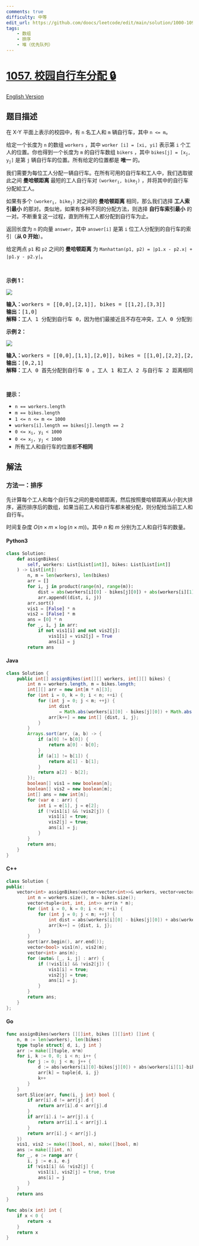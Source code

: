 ```yaml
---
comments: true
difficulty: 中等
edit_url: https://github.com/doocs/leetcode/edit/main/solution/1000-1099/1057.Campus%20Bikes/README.md
tags:
    - 数组
    - 排序
    - 堆（优先队列）
---
```


<!-- problem:start -->

# [1057. 校园自行车分配 🔒](https://leetcode.cn/problems/campus-bikes)

[English Version](/solution/1000-1099/1057.Campus%20Bikes/README_EN.md)

## 题目描述

<!-- description:start -->

<p>在 X-Y 平面上表示的校园中，有 <code>n</code> 名工人和 <code>m</code> 辆自行车，其中 <code>n &lt;= m</code>。</p>

<p>给定一个长度为 <code>n</code> 的数组&nbsp;<code>workers</code>&nbsp;，其中 <code>worker [i] = [xi, yi]</code>&nbsp;表示第 <code>i</code>&nbsp;个工人的位置。你也得到一个长度为 <code>m</code> 的自行车数组 <code>bikers</code> ，其中 <code>bikes[j] = [x<sub>j</sub>, y<sub>j</sub>]</code>&nbsp;是第 <code>j</code> 辆自行车的位置。所有给定的位置都是 <strong>唯一</strong> 的。</p>

<p>我们需要为每位工人分配一辆自行车。在所有可用的自行车和工人中，我们选取彼此之间 <strong>曼哈顿距离</strong> 最短的工人自行车对&nbsp;<code>(worker<sub>i</sub>, bike<sub>j</sub>)</code>&nbsp;，并将其中的自行车分配給工人。</p>

<p>如果有多个&nbsp;<code>(worker<sub>i</sub>, bike<sub>j</sub>)</code> 对之间的 <strong>曼哈顿距离</strong> 相同，那么我们选择 <strong>工人索引最小</strong> 的那对。类似地，如果有多种不同的分配方法，则选择 <strong>自行车索引最小</strong> 的一对。不断重复这一过程，直到所有工人都分配到自行车为止。</p>

<p>返回长度为 <code>n</code> 的向量 <code>answer</code>，其中 <code>answer[i]</code>&nbsp;是第 <code>i</code>&nbsp;位工人分配到的自行车的索引（<strong>从 0 开始</strong>）。</p>

<p>给定两点&nbsp;<code>p1</code>&nbsp;和&nbsp;<code>p2</code>&nbsp;之间的 <strong>曼哈顿距离</strong> 为&nbsp;<code>Manhattan(p1, p2) = |p1.x - p2.x| + |p1.y - p2.y|</code>。</p>

<p>&nbsp;</p>

<p><strong>示例 1：</strong></p>

<p><img src="https://fastly.jsdelivr.net/gh/doocs/leetcode@main/solution/1000-1099/1057.Campus%20Bikes/images/1261_example_1_v2.png" /></p>

<pre>
<strong>输入：</strong>workers = [[0,0],[2,1]], bikes = [[1,2],[3,3]]
<strong>输出：</strong>[1,0]
<strong>解释：</strong>工人 1 分配到自行车 0，因为他们最接近且不存在冲突，工人 0 分配到自行车 1 。所以输出是 [1,0]。
</pre>

<p><strong>示例 2：</strong></p>

<p><img src="https://fastly.jsdelivr.net/gh/doocs/leetcode@main/solution/1000-1099/1057.Campus%20Bikes/images/1261_example_2_v2.png" /></p>

<pre>
<strong>输入：</strong>workers = [[0,0],[1,1],[2,0]], bikes = [[1,0],[2,2],[2,1]]
<strong>输出：</strong>[0,2,1]
<strong>解释：</strong>工人 0 首先分配到自行车 0 。工人 1 和工人 2 与自行车 2 距离相同，因此工人 1 分配到自行车 2，工人 2 将分配到自行车 1 。因此输出为 [0,2,1]。
</pre>

<p>&nbsp;</p>

<p><strong>提示：</strong></p>

<ul>
	<li><code>n == workers.length</code></li>
	<li><code>m == bikes.length</code></li>
	<li><code>1 &lt;= n &lt;= m &lt;= 1000</code></li>
	<li><code>workers[i].length == bikes[j].length == 2</code></li>
	<li><code>0 &lt;= x<sub>i</sub>, y<sub>i</sub>&nbsp;&lt; 1000</code></li>
	<li><code>0 &lt;= x<sub>j</sub>, y<sub>j</sub>&nbsp;&lt; 1000</code></li>
	<li>所有工人和自行车的位置都<strong>不相同</strong></li>
</ul>

<!-- description:end -->

## 解法

<!-- solution:start -->

### 方法一：排序

先计算每个工人和每个自行车之间的曼哈顿距离，然后按照曼哈顿距离从小到大排序，遍历排序后的数组，如果当前工人和自行车都未被分配，则分配给当前工人和自行车。

时间复杂度 $O(n\times m\times \log (n\times m))$。其中 $n$ 和 $m$ 分别为工人和自行车的数量。

<!-- tabs:start -->

#### Python3

```python
class Solution:
    def assignBikes(
        self, workers: List[List[int]], bikes: List[List[int]]
    ) -> List[int]:
        n, m = len(workers), len(bikes)
        arr = []
        for i, j in product(range(n), range(m)):
            dist = abs(workers[i][0] - bikes[j][0]) + abs(workers[i][1] - bikes[j][1])
            arr.append((dist, i, j))
        arr.sort()
        vis1 = [False] * n
        vis2 = [False] * m
        ans = [0] * n
        for _, i, j in arr:
            if not vis1[i] and not vis2[j]:
                vis1[i] = vis2[j] = True
                ans[i] = j
        return ans
```

#### Java

```java
class Solution {
    public int[] assignBikes(int[][] workers, int[][] bikes) {
        int n = workers.length, m = bikes.length;
        int[][] arr = new int[m * n][3];
        for (int i = 0, k = 0; i < n; ++i) {
            for (int j = 0; j < m; ++j) {
                int dist
                    = Math.abs(workers[i][0] - bikes[j][0]) + Math.abs(workers[i][1] - bikes[j][1]);
                arr[k++] = new int[] {dist, i, j};
            }
        }
        Arrays.sort(arr, (a, b) -> {
            if (a[0] != b[0]) {
                return a[0] - b[0];
            }
            if (a[1] != b[1]) {
                return a[1] - b[1];
            }
            return a[2] - b[2];
        });
        boolean[] vis1 = new boolean[n];
        boolean[] vis2 = new boolean[m];
        int[] ans = new int[n];
        for (var e : arr) {
            int i = e[1], j = e[2];
            if (!vis1[i] && !vis2[j]) {
                vis1[i] = true;
                vis2[j] = true;
                ans[i] = j;
            }
        }
        return ans;
    }
}
```

#### C++

```cpp
class Solution {
public:
    vector<int> assignBikes(vector<vector<int>>& workers, vector<vector<int>>& bikes) {
        int n = workers.size(), m = bikes.size();
        vector<tuple<int, int, int>> arr(n * m);
        for (int i = 0, k = 0; i < n; ++i) {
            for (int j = 0; j < m; ++j) {
                int dist = abs(workers[i][0] - bikes[j][0]) + abs(workers[i][1] - bikes[j][1]);
                arr[k++] = {dist, i, j};
            }
        }
        sort(arr.begin(), arr.end());
        vector<bool> vis1(n), vis2(m);
        vector<int> ans(n);
        for (auto& [_, i, j] : arr) {
            if (!vis1[i] && !vis2[j]) {
                vis1[i] = true;
                vis2[j] = true;
                ans[i] = j;
            }
        }
        return ans;
    }
};
```

#### Go

```go
func assignBikes(workers [][]int, bikes [][]int) []int {
	n, m := len(workers), len(bikes)
	type tuple struct{ d, i, j int }
	arr := make([]tuple, n*m)
	for i, k := 0, 0; i < n; i++ {
		for j := 0; j < m; j++ {
			d := abs(workers[i][0]-bikes[j][0]) + abs(workers[i][1]-bikes[j][1])
			arr[k] = tuple{d, i, j}
			k++
		}
	}
	sort.Slice(arr, func(i, j int) bool {
		if arr[i].d != arr[j].d {
			return arr[i].d < arr[j].d
		}
		if arr[i].i != arr[j].i {
			return arr[i].i < arr[j].i
		}
		return arr[i].j < arr[j].j
	})
	vis1, vis2 := make([]bool, n), make([]bool, m)
	ans := make([]int, n)
	for _, e := range arr {
		i, j := e.i, e.j
		if !vis1[i] && !vis2[j] {
			vis1[i], vis2[j] = true, true
			ans[i] = j
		}
	}
	return ans
}

func abs(x int) int {
	if x < 0 {
		return -x
	}
	return x
}
```

<!-- tabs:end -->

<!-- solution:end -->

<!-- problem:end -->
